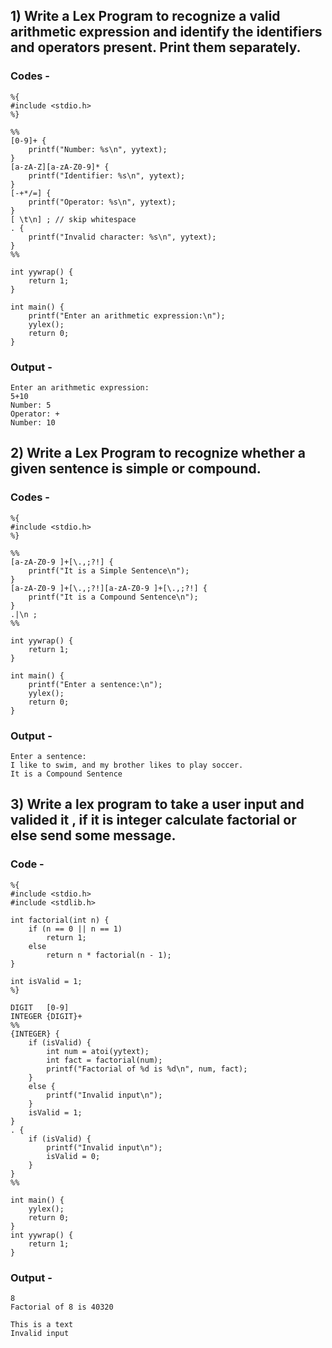 ## 1) Write a Lex Program to recognize a valid arithmetic expression and identify the identifiers and operators present. Print them separately.

### Codes -

```
%{
#include <stdio.h>
%}

%%
[0-9]+ {
    printf("Number: %s\n", yytext);
}
[a-zA-Z][a-zA-Z0-9]* {
    printf("Identifier: %s\n", yytext);
}
[-+*/=] {
    printf("Operator: %s\n", yytext);
}
[ \t\n] ; // skip whitespace
. {
    printf("Invalid character: %s\n", yytext);
}
%%

int yywrap() {
    return 1;
}

int main() {
    printf("Enter an arithmetic expression:\n");
    yylex();
    return 0;
}

```

### Output -

```
Enter an arithmetic expression:
5+10
Number: 5
Operator: +
Number: 10
```

## 2) Write a Lex Program to recognize whether a given sentence is simple or compound.

### Codes -

```
%{
#include <stdio.h>
%}

%%
[a-zA-Z0-9 ]+[\.,;?!] {
    printf("It is a Simple Sentence\n");
}
[a-zA-Z0-9 ]+[\.,;?!][a-zA-Z0-9 ]+[\.,;?!] {
    printf("It is a Compound Sentence\n");
}
.|\n ;
%%

int yywrap() {
    return 1;
}

int main() {
    printf("Enter a sentence:\n");
    yylex();
    return 0;
}
```

### Output -

```
Enter a sentence:
I like to swim, and my brother likes to play soccer.
It is a Compound Sentence
```

## 3) Write a lex program to take a user input and valided it , if it is integer calculate factorial or else send some message.

### Code -

```
%{
#include <stdio.h>
#include <stdlib.h>

int factorial(int n) {
    if (n == 0 || n == 1)
        return 1;
    else
        return n * factorial(n - 1);
}

int isValid = 1;
%}

DIGIT   [0-9]
INTEGER {DIGIT}+
%%
{INTEGER} {
    if (isValid) {
        int num = atoi(yytext);
        int fact = factorial(num);
        printf("Factorial of %d is %d\n", num, fact);
    }
    else {
        printf("Invalid input\n");
    }
    isValid = 1;
}
. {
    if (isValid) {
        printf("Invalid input\n");
        isValid = 0;
    }
}
%%

int main() {
    yylex();
    return 0;
}
int yywrap() {
    return 1;
}
```

### Output -

```
8
Factorial of 8 is 40320

This is a text
Invalid input
```
